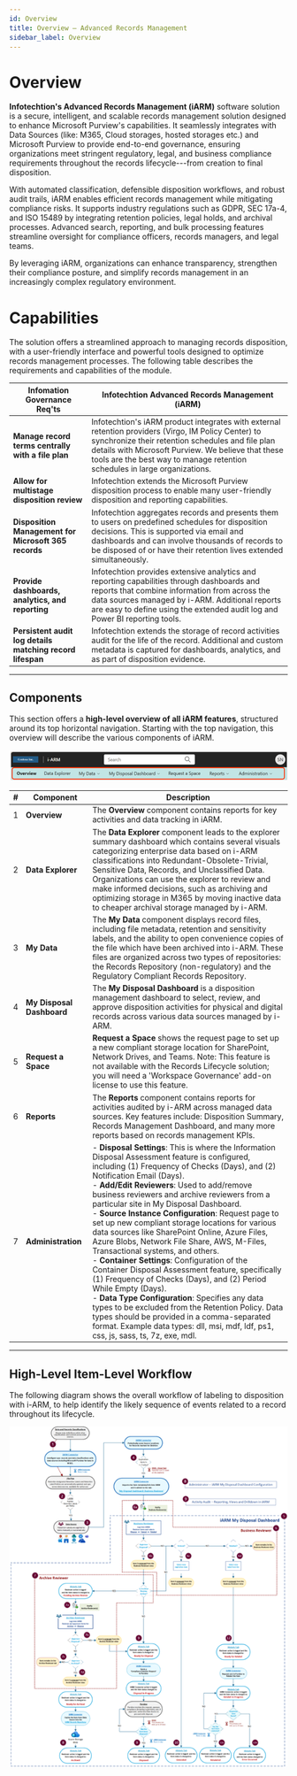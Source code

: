 ```yaml
---
id: Overview
title: Overview – Advanced Records Management
sidebar_label: Overview
---
```


<h1>Overview</h1>

**Infotechtion's Advanced Records Management (iARM)** software solution
is a secure, intelligent, and scalable records management solution
designed to enhance Microsoft Purview's capabilities. It seamlessly
integrates with Data Sources (like: M365, Cloud storages, hosted
storages etc.) and Microsoft Purview to provide end-to-end governance,
ensuring organizations meet stringent regulatory, legal, and business
compliance requirements throughout the records lifecycle---from creation
to final disposition. 

With automated classification, defensible disposition workflows, and
robust audit trails, iARM enables efficient records management while
mitigating compliance risks. It supports industry regulations such as
GDPR, SEC 17a-4, and ISO 15489 by integrating retention policies, legal
holds, and archival processes. Advanced search, reporting, and bulk
processing features streamline oversight for compliance officers,
records managers, and legal teams. 

By leveraging iARM, organizations can enhance transparency, strengthen
their compliance posture, and simplify records management in an
increasingly complex regulatory environment.

<h1>Capabilities</h1>

The solution offers a streamlined approach to managing records
disposition, with a user-friendly interface and powerful tools designed
to optimize records management processes. The following table describes
the requirements and capabilities of the module.

| Infomation Governance Req'ts | Infotechtion Advanced Records Management (iARM) |
|------------------|-------------|
| **Manage record terms centrally with a file plan** | Infotechtion's iARM product integrates with external retention providers (Virgo, IM Policy Center) to synchronize their retention schedules and file plan details with Microsoft Purview. We believe that these tools are the best way to manage retention schedules in large organizations. |
| **Allow for multistage disposition review** | Infotechtion extends the Microsoft Purview disposition process to enable many user-friendly disposition and reporting capabilities. |
| **Disposition Management for Microsoft 365 records** | Infotechtion aggregates records and presents them to users on predefined schedules for disposition decisions. This is supported via email and dashboards and can involve thousands of records to be disposed of or have their retention lives extended simultaneously. |
| **Provide dashboards, analytics, and reporting** | Infotechtion provides extensive analytics and reporting capabilities through dashboards and reports that combine information from across the data sources managed by i-ARM. Additional reports are easy to define using the extended audit log and Power BI reporting tools. |
| **Persistent audit log details matching record lifespan** | Infotechtion extends the storage of record activities audit for the life of the record. Additional and custom metadata is captured for dashboards, analytics, and as part of disposition evidence. |

---

## Components  

This section offers a **high-level overview of all iARM features**, structured around its top horizontal navigation. Starting with the top navigation, this overview will describe the various components of iARM.

![Image](RecordsOverviewImages/Picture1.png)

| #  | Component | Description |
|----|----------|-------------|
| 1  | **Overview** | The **Overview** component contains reports for key activities and data tracking in iARM. |
| 2  | **Data Explorer** | The **Data Explorer** component leads to the explorer summary dashboard which contains several visuals categorizing enterprise data based on i-ARM classifications into Redundant-Obsolete-Trivial, Sensitive Data, Records, and Unclassified Data. Organizations can use the explorer to review and make informed decisions, such as archiving and optimizing storage in M365 by moving inactive data to cheaper archival storage managed by i-ARM. |
| 3  | **My Data** | The **My Data** component displays record files, including file metadata, retention and sensitivity labels, and the ability to open convenience copies of the file which have been archived into i-ARM. These files are organized across two types of repositories: the Records Repository (non-regulatory) and the Regulatory Compliant Records Repository. |
| 4  | **My Disposal Dashboard** | The **My Disposal Dashboard** is a disposition management dashboard to select, review, and approve disposition activities for physical and digital records across various data sources managed by i-ARM. |
| 5  | **Request a Space** | **Request a Space** shows the request page to set up a new compliant storage location for SharePoint, Network Drives, and Teams. Note: This feature is not available with the Records Lifecycle solution; you will need a 'Workspace Governance' add-on license to use this feature. |
| 6  | **Reports** | The **Reports** component contains reports for activities audited by i-ARM across managed data sources. Key features include: Disposition Summary, Records Management Dashboard, and many more reports based on records management KPIs. |
| 7  | **Administration** | - **Disposal Settings**: This is where the Information Disposal Assessment feature is configured, including (1) Frequency of Checks (Days), and (2) Notification Email (Days).<br />- **Add/Edit Reviewers**: Used to add/remove business reviewers and archive reviewers from a particular site in My Disposal Dashboard.<br />- **Source Instance Configuration**: Request page to set up new compliant storage locations for various data sources like SharePoint Online, Azure Files, Azure Blobs, Network File Share, AWS, M-Files, Transactional systems, and others.<br />- **Container Settings**: Configuration of the Container Disposal Assessment feature, specifically (1) Frequency of Checks (Days), and (2) Period While Empty (Days).<br />- **Data Type Configuration**: Specifies any data types to be excluded from the Retention Policy. Data types should be provided in a comma-separated format. Example data types: dll, msi, mdf, ldf, ps1, css, js, sass, ts, 7z, exe, mdl. |

---

## High-Level Item-Level Workflow  

The following diagram shows the overall workflow of labeling to disposition with i-ARM, to help identify the likely sequence of events related to a record throughout its lifecycle.  

![Image](RecordsOverviewImages/Picture2.png)
